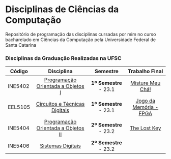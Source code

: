 # Disciplinas de Ciências da Computação
Repositório de programação das disciplinas cursadas por mim no curso bacharelado em Ciências da Computação pela Universidade Federal de Santa Catarina

### Disciplinas da Graduação Realizadas na UFSC

| Código  | Disciplina                | Semestre | Trabalho Final |
| ------  | :-----------------------: | :--------: | :-------------: |
| INE5402 | [Programação Orientada a Objetos I](https://github.com/pehqge/UFSC/tree/main/Programa%C3%A7%C3%A3o%20Orientada%20a%20Objetos%20I) | **1º Semestre** - 23.1 | [Misture Meu Chá!](https://github.com/pehqge/Misture-Meu-Cha) |
| EEL5105 | [Circuitos e Técnicas Digitais](https://github.com/pehqge/UFSC/tree/main/Circuitos%20Digitais) | **1º Semestre** - 23.1 | [Jogo da Memória - FPGA](https://github.com/pehqge/UFSC/tree/main/Circuitos%20Digitais/Trabalho%20Final%20da%20Disciplina)
| INE5404 | [Programação Orientada a Objetos II](https://github.com/pehqge/oop-2) | **2º Semestre** - 23.2 | [The Lost Key](https://github.com/pehqge/the-lost-key) |
| INE5406 | [Sistemas Digitais](https://github.com/pehqge/UFSC/tree/main/Sistemas%20Digitais) | **2º Semestre** - 23.2 |  |